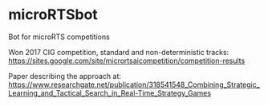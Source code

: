 # microRTSbot
Bot for microRTS competitions

Won 2017 CIG competition, standard and non-deterministic tracks: https://sites.google.com/site/micrortsaicompetition/competition-results

Paper describing the approach at: https://www.researchgate.net/publication/318541548_Combining_Strategic_Learning_and_Tactical_Search_in_Real-Time_Strategy_Games
